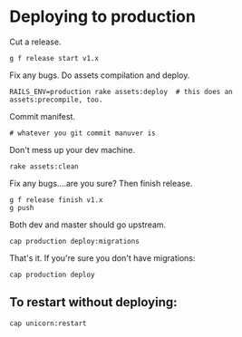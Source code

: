



# Deploying to production

Cut a release.

    g f release start v1.x

Fix any bugs. Do assets compilation and deploy.
    
    RAILS_ENV=production rake assets:deploy  # this does an assets:precompile, too.

Commit manifest.

    # whatever you git commit manuver is

Don't mess up your dev machine.

    rake assets:clean

Fix any bugs....are you sure? Then finish release.

    g f release finish v1.x
    g push
    
Both dev and master should go upstream.

    cap production deploy:migrations

That's it. If you're sure you don't have migrations:

    cap production deploy

## To restart without deploying:

    cap unicorn:restart
